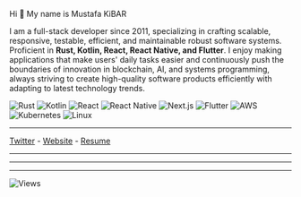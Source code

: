 Hi 👋 My name is Mustafa KiBAR

I am a full-stack developer since 2011, specializing in crafting scalable, responsive, testable, efficient, and maintainable robust software systems. Proficient in **Rust, Kotlin, React, React Native, and Flutter**. I enjoy making applications that make users' daily tasks easier and continuously push the boundaries of innovation in blockchain, AI, and systems programming, always striving to create high-quality software products efficiently with adapting to latest technology trends.  

![Rust](https://img.shields.io/badge/Rust-000000?style=for-the-badge&logo=rust&logoColor=white)
![Kotlin](https://img.shields.io/badge/Kotlin-000000?style=for-the-badge&logo=kotlin&logoColor=white)
![React](https://img.shields.io/badge/React-000000?style=for-the-badge&logo=react&logoColor=white)
![React Native](https://img.shields.io/badge/React_Native-000000?style=for-the-badge&logo=react&logoColor=white)
![Next.js](https://img.shields.io/badge/next%20js-000000?style=for-the-badge&logo=nextdotjs&logoColor=white)
![Flutter](https://img.shields.io/badge/Flutter-000000?style=for-the-badge&logo=flutter&logoColor=white)
![AWS](https://img.shields.io/badge/Amazon_AWS-000000?style=for-the-badge&logo=amazonaws&logoColor=white)
![Kubernetes](https://img.shields.io/badge/kubernetes-000000.svg?&style=for-the-badge&logo=kubernetes&logoColor=white)
![Linux](https://img.shields.io/badge/Linux-000000?style=for-the-badge&logo=linux&logoColor=white)

___

[Twitter](https://twitter.com/kibarpro) - [Website](https://kibar.pro) - [Resume](https://kibar.pro/resume)

___
___
___ 

![Views](https://komarev.com/ghpvc/?username=mustafakibar&label=Views&style=for-the-badge&color=000000&abbreviated=true)
